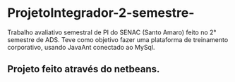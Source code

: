 # ProjetoIntegrador-2-semestre-
Trabalho avaliativo semestral de PI do SENAC (Santo Amaro) feito no 2° semestre de ADS.
Teve como objetivo fazer uma plataforma de treinamento corporativo, usando JavaAnt conectado ao MySql. 
## Projeto feito através do netbeans.
